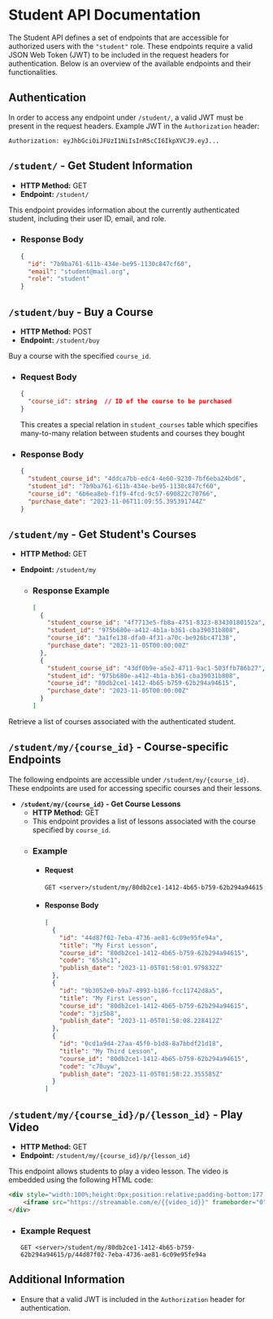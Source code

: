 # Student API Documentation

The Student API defines a set of endpoints that are accessible for authorized users with the `"student"` role. These endpoints require a valid JSON Web Token (JWT) to be included in the request headers for authentication. Below is an overview of the available endpoints and their functionalities.

## Authentication

In order to access any endpoint under `/student/`, a valid JWT must be present in the request headers. Example JWT in the `Authorization` header:

```
Authorization: eyJhbGciOiJFUzI1NiIsInR5cCI6IkpXVCJ9.eyJ...
```

## `/student/` - Get Student Information

- **HTTP Method:** GET
- **Endpoint:** `/student/`

This endpoint provides information about the currently authenticated student, including their user ID, email, and role.

- ### Response Body 
  ```json
  {
    "id": "7b9ba761-611b-434e-be95-1130c847cf60",
    "email": "student@mail.org",
    "role": "student"
  }
  ```

## `/student/buy` - Buy a Course

- **HTTP Method:** POST
- **Endpoint:** `/student/buy`

Buy a course with the specified `course_id`.



- ### Request Body
  ```json
  {
    "course_id": string  // ID of the course to be purchased
  }
  ```
  This creates a special relation in `student_courses` table which specifies many-to-many relation between students and courses they bought
  
- ### Response Body 
  ```json
  {
    "student_course_id": "4ddca7bb-edc4-4e60-9230-7bf6eba24bd6",
    "student_id": "7b9ba761-611b-434e-be95-1130c847cf60",
    "course_id": "6b6ea8eb-f1f9-4fcd-9c57-690822c70766",
    "purchase_date": "2023-11-06T11:09:55.395391744Z"
  }
  ```

## `/student/my` - Get Student's Courses

- **HTTP Method:** GET
- **Endpoint:** `/student/my`

    - ### Response Example
        ```json
        [
          {
            "student_course_id": "4f7713e5-fb8a-4751-8323-83430180152a",    // Relation ID
            "student_id": "975b680e-a412-4b1a-b361-cba39031b808",           // Student ID
            "course_id": "3a1fe138-dfa0-4f31-a70c-be926bc47138",            // ID of a Course thta student above ownes
            "purchase_date": "2023-11-05T00:00:00Z"                         // Realtion creation date
          },
          {
            "student_course_id": "43df0b9e-a5e2-4711-9ac1-503ffb786b27",
            "student_id": "975b680e-a412-4b1a-b361-cba39031b808",
            "course_id": "80db2ce1-1412-4b65-b759-62b294a94615",
            "purchase_date": "2023-11-05T00:00:00Z"
          }
        ]
        ```

Retrieve a list of courses associated with the authenticated student.

## `/student/my/{course_id}` - Course-specific Endpoints

The following endpoints are accessible under `/student/my/{course_id}`. These endpoints are used for accessing specific courses and their lessons.

- **`/student/my/{course_id}` - Get Course Lessons**
  - **HTTP Method:** GET
  - This endpoint provides a list of lessons associated with the course specified by `course_id`.
  - ### Example 
    - #### Request
        `GET <server>/student/my/80db2ce1-1412-4b65-b759-62b294a94615`
    - #### Response Body
        ```json
        [
          {
            "id": "44d87f02-7eba-4736-ae81-6c09e95fe94a",
            "title": "My First Lesson",
            "course_id": "80db2ce1-1412-4b65-b759-62b294a94615",
            "code": "65shc1",
            "publish_date": "2023-11-05T01:58:01.979832Z"
          },
          {
            "id": "9b3052e0-b9a7-4993-b186-fcc11742d8a5",
            "title": "My First Lesson",
            "course_id": "80db2ce1-1412-4b65-b759-62b294a94615",
            "code": "3jz5b8",
            "publish_date": "2023-11-05T01:58:08.228412Z"
          },
          {
            "id": "0cd1a9d4-27aa-45f0-b1d8-8a7bbdf21d18",
            "title": "My Third Lesson",
            "course_id": "80db2ce1-1412-4b65-b759-62b294a94615",
            "code": "c70uyw",
            "publish_date": "2023-11-05T01:58:22.355585Z"
          }
        ]
        ```

## `/student/my/{course_id}/p/{lesson_id}` - Play Video

- **HTTP Method:** GET
- **Endpoint:** `/student/my/{course_id}/p/{lesson_id}`

This endpoint allows students to play a video lesson. The video is embedded using the following HTML code:

```html
<div style="width:100%;height:0px;position:relative;padding-bottom:177.778%;">
    <iframe src="https://streamable.com/e/{{video_id}}" frameborder="0" width="100%" height="100%" allowfullscreen style="width:100%;height:100%;position:absolute;left:0px;top:0px;overflow:hidden;"></iframe>
</div>
```
- ### Example Request
    `GET <server>/student/my/80db2ce1-1412-4b65-b759-62b294a94615/p/44d87f02-7eba-4736-ae81-6c09e95fe94a`


## Additional Information

- Ensure that a valid JWT is included in the `Authorization` header for authentication.
